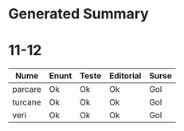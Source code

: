 # Generated Summary

# 11-12

| Nume | Enunt | Teste | Editorial | Surse |
| ---- | ----- | ----- | --------- | ----- |
| parcare | Ok | Ok | Ok | Gol |
| turcane | Ok | Ok | Ok | Gol |
| veri | Ok | Ok | Ok | Gol |
